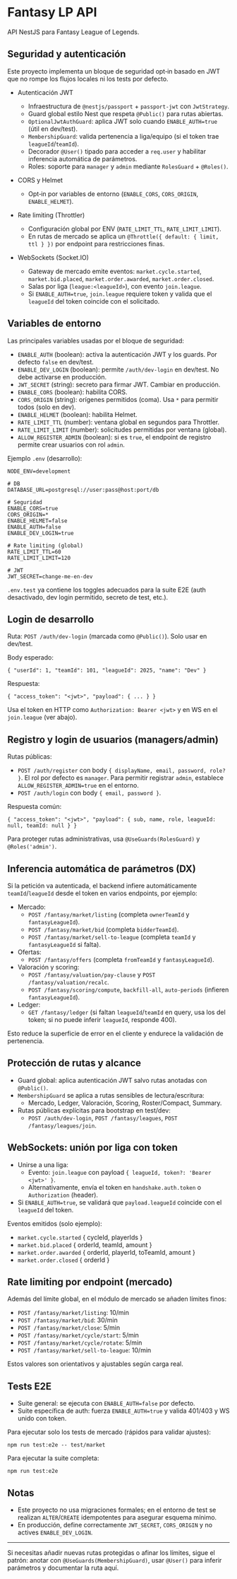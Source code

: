 # Fantasy LP API

API NestJS para Fantasy League of Legends.

## Seguridad y autenticación

Este proyecto implementa un bloque de seguridad opt‑in basado en JWT que no rompe los flujos locales ni los tests por defecto.

- Autenticación JWT
  - Infraestructura de `@nestjs/passport` + `passport-jwt` con `JwtStrategy`.
  - Guard global estilo Nest que respeta `@Public()` para rutas abiertas.
  - `OptionalJwtAuthGuard`: aplica JWT solo cuando `ENABLE_AUTH=true` (útil en dev/test).
  - `MembershipGuard`: valida pertenencia a liga/equipo (si el token trae `leagueId`/`teamId`).
  - Decorador `@User()` tipado para acceder a `req.user` y habilitar inferencia automática de parámetros.
  - Roles: soporte para `manager` y `admin` mediante `RolesGuard` + `@Roles()`.

- CORS y Helmet
  - Opt‑in por variables de entorno (`ENABLE_CORS`, `CORS_ORIGIN`, `ENABLE_HELMET`).

- Rate limiting (Throttler)
  - Configuración global por ENV (`RATE_LIMIT_TTL`, `RATE_LIMIT_LIMIT`).
  - En rutas de mercado se aplica un `@Throttle({ default: { limit, ttl } })` por endpoint para restricciones finas.

- WebSockets (Socket.IO)
  - Gateway de mercado emite eventos: `market.cycle.started`, `market.bid.placed`, `market.order.awarded`, `market.order.closed`.
  - Salas por liga (`league:<leagueId>`), con evento `join.league`.
  - Si `ENABLE_AUTH=true`, `join.league` requiere token y valida que el `leagueId` del token coincide con el solicitado.

## Variables de entorno

 Las principales variables usadas por el bloque de seguridad:

- `ENABLE_AUTH` (boolean): activa la autenticación JWT y los guards. Por defecto `false` en dev/test.
- `ENABLE_DEV_LOGIN` (boolean): permite `/auth/dev-login` en dev/test. No debe activarse en producción.
- `JWT_SECRET` (string): secreto para firmar JWT. Cambiar en producción.
- `ENABLE_CORS` (boolean): habilita CORS.
- `CORS_ORIGIN` (string): orígenes permitidos (coma). Usa `*` para permitir todos (solo en dev).
- `ENABLE_HELMET` (boolean): habilita Helmet.
- `RATE_LIMIT_TTL` (number): ventana global en segundos para Throttler.
- `RATE_LIMIT_LIMIT` (number): solicitudes permitidas por ventana (global).
 - `ALLOW_REGISTER_ADMIN` (boolean): si es `true`, el endpoint de registro permite crear usuarios con rol `admin`.

Ejemplo `.env` (desarrollo):

```
NODE_ENV=development

# DB
DATABASE_URL=postgresql://user:pass@host:port/db

# Seguridad
ENABLE_CORS=true
CORS_ORIGIN=*
ENABLE_HELMET=false
ENABLE_AUTH=false
ENABLE_DEV_LOGIN=true

# Rate limiting (global)
RATE_LIMIT_TTL=60
RATE_LIMIT_LIMIT=120

# JWT
JWT_SECRET=change-me-en-dev
```

`.env.test` ya contiene los toggles adecuados para la suite E2E (auth desactivado, dev login permitido, secreto de test, etc.).

## Login de desarrollo

Ruta: `POST /auth/dev-login` (marcada como `@Public()`). Solo usar en dev/test.

Body esperado:

```
{ "userId": 1, "teamId": 101, "leagueId": 2025, "name": "Dev" }
```

Respuesta:

```
{ "access_token": "<jwt>", "payload": { ... } }
```

Usa el token en HTTP como `Authorization: Bearer <jwt>` y en WS en el `join.league` (ver abajo).

## Registro y login de usuarios (managers/admin)

Rutas públicas:

- `POST /auth/register` con body `{ displayName, email, password, role? }`. El rol por defecto es `manager`. Para permitir registrar `admin`, establece `ALLOW_REGISTER_ADMIN=true` en el entorno.
- `POST /auth/login` con body `{ email, password }`.

Respuesta común:

```
{ "access_token": "<jwt>", "payload": { sub, name, role, leagueId: null, teamId: null } }
```

Para proteger rutas administrativas, usa `@UseGuards(RolesGuard)` y `@Roles('admin')`.

## Inferencia automática de parámetros (DX)

Si la petición va autenticada, el backend infiere automáticamente `teamId`/`leagueId` desde el token en varios endpoints, por ejemplo:

- Mercado:
  - `POST /fantasy/market/listing` (completa `ownerTeamId` y `fantasyLeagueId`).
  - `POST /fantasy/market/bid` (completa `bidderTeamId`).
  - `POST /fantasy/market/sell-to-league` (completa `teamId` y `fantasyLeagueId` si falta).
- Ofertas:
  - `POST /fantasy/offers` (completa `fromTeamId` y `fantasyLeagueId`).
- Valoración y scoring:
  - `POST /fantasy/valuation/pay-clause` y `POST /fantasy/valuation/recalc`.
  - `POST /fantasy/scoring/compute`, `backfill-all`, `auto-periods` (infieren `fantasyLeagueId`).
- Ledger:
  - `GET /fantasy/ledger` (si faltan `leagueId`/`teamId` en query, usa los del token; si no puede inferir `leagueId`, responde 400).

Esto reduce la superficie de error en el cliente y endurece la validación de pertenencia.

## Protección de rutas y alcance

- Guard global: aplica autenticación JWT salvo rutas anotadas con `@Public()`.
- `MembershipGuard` se aplica a rutas sensibles de lectura/escritura:
  - Mercado, Ledger, Valoración, Scoring, Roster/Compact, Summary.
- Rutas públicas explícitas para bootstrap en test/dev:
  - `POST /auth/dev-login`, `POST /fantasy/leagues`, `POST /fantasy/leagues/join`.

## WebSockets: unión por liga con token

- Unirse a una liga:
  - Evento: `join.league` con payload `{ leagueId, token?: 'Bearer <jwt>' }`.
  - Alternativamente, envía el token en `handshake.auth.token` o `Authorization` (header).
- Si `ENABLE_AUTH=true`, se validará que `payload.leagueId` coincide con el `leagueId` del token.

Eventos emitidos (solo ejemplo):
- `market.cycle.started` { cycleId, playerIds }
- `market.bid.placed` { orderId, teamId, amount }
- `market.order.awarded` { orderId, playerId, toTeamId, amount }
- `market.order.closed` { orderId }

## Rate limiting por endpoint (mercado)

Además del límite global, en el módulo de mercado se añaden límites finos:
- `POST /fantasy/market/listing`: 10/min
- `POST /fantasy/market/bid`: 30/min
- `POST /fantasy/market/close`: 5/min
- `POST /fantasy/market/cycle/start`: 5/min
- `POST /fantasy/market/cycle/rotate`: 5/min
- `POST /fantasy/market/sell-to-league`: 10/min

Estos valores son orientativos y ajustables según carga real.

## Tests E2E

- Suite general: se ejecuta con `ENABLE_AUTH=false` por defecto.
- Suite específica de auth: fuerza `ENABLE_AUTH=true` y valida 401/403 y WS unido con token.

Para ejecutar solo los tests de mercado (rápidos para validar ajustes):

```
npm run test:e2e -- test/market
```

Para ejecutar la suite completa:

```
npm run test:e2e
```

## Notas

- Este proyecto no usa migraciones formales; en el entorno de test se realizan `ALTER`/`CREATE` idempotentes para asegurar esquema mínimo.
- En producción, define correctamente `JWT_SECRET`, `CORS_ORIGIN` y no actives `ENABLE_DEV_LOGIN`.

---

Si necesitas añadir nuevas rutas protegidas o afinar los límites, sigue el patrón: anotar con `@UseGuards(MembershipGuard)`, usar `@User()` para inferir parámetros y documentar la ruta aquí.